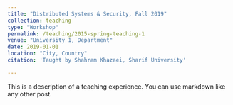 ```yaml
---
title: "Distributed Systems & Security, Fall 2019"
collection: teaching
type: "Workshop"
permalink: /teaching/2015-spring-teaching-1
venue: "University 1, Department"
date: 2019-01-01
location: "City, Country"
citation: 'Taught by Shahram Khazaei, Sharif University'

---
```


This is a description of a teaching experience. You can use markdown like any other post.

